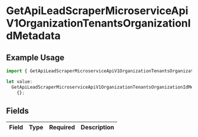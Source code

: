 # GetApiLeadScraperMicroserviceApiV1OrganizationTenantsOrganizationIdMetadata

## Example Usage

```typescript
import { GetApiLeadScraperMicroserviceApiV1OrganizationTenantsOrganizationIdMetadata } from "oppulence-backend-sdk/models/operations";

let value:
  GetApiLeadScraperMicroserviceApiV1OrganizationTenantsOrganizationIdMetadata =
    {};
```

## Fields

| Field       | Type        | Required    | Description |
| ----------- | ----------- | ----------- | ----------- |